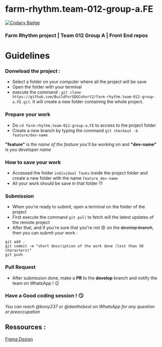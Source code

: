 # farm-rhythm.team-012-group-a.FE

[![Codacy Badge](https://api.codacy.com/project/badge/Grade/09a41b72fe924012a3255ac81ac2c599)](https://app.codacy.com/gh/BuildForSDGCohort2/farm-rhythm.team-012-group-a.FE?utm_source=github.com&utm_medium=referral&utm_content=BuildForSDGCohort2/farm-rhythm.team-012-group-a.FE&utm_campaign=Badge_Grade_Settings)

### Farm Rhythm project | Team 012 Group A | Front End repos

# Guidelines

### Donwload the project :
- Select a folder on your computer where all the project will be save
- Open the folder with your terminal
- execute the command : `git clone https://github.com/BuildForSDGCohort2/farm-rhythm.team-012-group-a.FE.git`. It will create a new folder containing the whole project.


### Prepare your work
- Do `cd farm-rhythm.team-012-group-a.FE` to access to the project folder
- Create a new branch by typing the command `git checkout -b feature/dev-name`

**"feature"** *is the name of the feature you'll be working on* and **"dev-name"** *is you developer name*


### How to save your work
- Accessed the folder `individual Tasks` inside the project folder and create a new folder with the name `feature_dev-name`
- All your work should be save in that folder !!!


### Submission
- When you're ready to submit, open a terminal on the folder of the project
- First execute the command `git pull` to fetch will the latest updates of the remote project
- After that, and if you're sure that you're not :rage: on the ~~develop branch~~, then you can submit your work :
```
git add .
git commit -m "short description of the work done (lest than 50 characters)"
git push
```

### Pull Request
- After submission done, make a **PR** to the **develop** branch and notify the team on WhatsApp ! :wink:


### Have a Good coding session ! :smirk:

*You can reach @bony237 or @danthebest on WhatsApp for any question or preoccupation*


## Ressources : 
[Figma Design](https://www.figma.com/file/OwwHJApoIkAjZPc8trCMVn/Farm-Rhythm?node-id=0%3A1)

